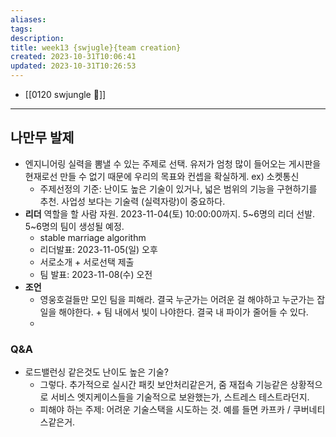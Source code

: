 ```yaml
---
aliases: 
tags: 
description:
title: week13 {swjugle}{team creation}
created: 2023-10-31T10:06:41
updated: 2023-10-31T10:26:53
---
```

- [[0120 swjungle 🤖]]
___

## 나만무 발제

- 엔지니어링 실력을 뽐낼 수 있는 주제로 선택. 유저가 엄청 많이 들어오는 게시판을 현재로선 만들 수 없기 때문에 우리의 목표와 컨셉을 확실하게. ex) 소켓통신
	- 주제선정의 기준: 난이도 높은 기술이 있거나, 넓은 범위의 기능을 구현하기를 추천. 사업성 보다는 기술력 (실력자랑)이 중요하다.
- **리더** 역할을 할 사람 자원. 2023-11-04(토) 10:00:00까지. 5~6명의 리더 선발. 5~6명의 팀이 생성될 예정.
	- stable marriage algorithm
	- 리더발표: 2023-11-05(일) 오후
	- 서로소개 + 서로선택 제출
	- 팀 발표: 2023-11-08(수) 오전
- **조언**
	- 영웅호걸들만 모인 팀을 피해라. 결국 누군가는 어려운 걸 해야하고 누군가는 잡일을 해야한다. + 팀 내에서 빛이 나야한다. 결국 내 파이가 줄어들 수 있다.
	- 

### Q&A

- 로드밸런싱 같은것도 난이도 높은 기술?
	- 그렇다. 추가적으로 실시간 패킷 보안처리같은거, 줌 재접속 기능같은 상황적으로 서비스 엣지케이스들을 기술적으로 보완했는가, 스트레스 테스트라던지.
	- 피해야 하는 주제: 어려운 기술스택을 시도하는 것. 예를 들면 카프카 / 쿠버네티스같은거. 
